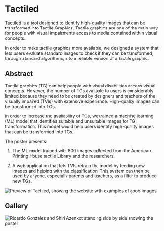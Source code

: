
#  Tactiled

[Tactiled](https://dl.acm.org/citation.cfm?id=3354613) is a tool designed to identify high-quality images that can be transformed into Tactile Graphics. Tactile graphics are one of the main way for people with visual impairments access to media contained within visual concepts.
 
In order to make tactile graphics more available, we designed a system that lets users evaluate standard images to check if they can be transformed, through standard algorithms, into a reliable version of a tactile graphic.

## Abstract

Tactile graphics (TG) can help people with visual disabilities access visual concepts. However, the number of TGs available to users is considerably limited because they need to be created by designers and teachers of the visually impaired (TVIs) with extensive experience. High-quality images can be transformed into TGs. 

In order to increase the availability of TGs, we trained a machine learning (ML) model that identifies suitable and unsuitable images for TG transformation. This model would help users identify high-quality images that can be transformed into TGs. 

The poster presents: 

1. The ML model trained with 800 images collected from the American Printing House tactile Library and the researchers.

2. A web application that lets TVIs retrain the model by feeding new images and helping with the classification. This system can then be used by anyone, especially parents and teachers, as a filter to produce new TGs.

![Preview of Tactiled, showing the website with examples of good images]({{site.url}}{{site.baseurl}}/src/assets/img/tactiled/articlemain.jpg)

## Gallery

![Ricardo Gonzalez and Shiri Azenkot standing side by side showing the poster]({{site.url}}{{site.baseurl}}/src/assets/img/tactiled/poster.jpg)


